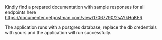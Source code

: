 Kindly find a prepared documentation with sample responses for all endpoints here
https://documenter.getpostman.com/view/17067790/2sAYkHqKER

The application runs with a postgres database, replace the db credentials with yours and the application will run successfully.
